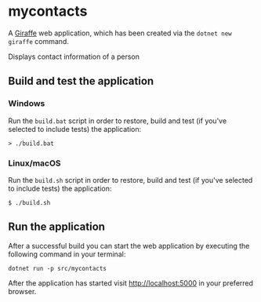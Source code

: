 # mycontacts

A [Giraffe](https://github.com/giraffe-fsharp/Giraffe) web application, which has been created via the `dotnet new giraffe` command.

Displays contact information of a person

## Build and test the application

### Windows

Run the `build.bat` script in order to restore, build and test (if you've selected to include tests) the application:

```
> ./build.bat
```

### Linux/macOS

Run the `build.sh` script in order to restore, build and test (if you've selected to include tests) the application:

```
$ ./build.sh
```

## Run the application

After a successful build you can start the web application by executing the following command in your terminal:

```
dotnet run -p src/mycontacts
```

After the application has started visit [http://localhost:5000](http://localhost:5000) in your preferred browser.